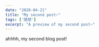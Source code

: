 ```yaml
---
date: "2020-04-21"
title: "My second post~"
tags: ['随想']
excerpt: "A preview of my second post~"
---
```



ahhhh, my second blog post!